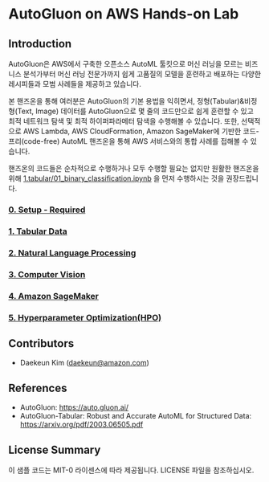 # AutoGluon on AWS Hands-on Lab

## Introduction
    
AutoGluon은 AWS에서 구축한 오픈소스 AutoML 툴킷으로 머신 러닝을 모르는 비즈니스 분석가부터 머신 러닝 전문가까지 쉽게 고품질의 모델을 훈련하고 배포하는 다양한 레시피들과 모범 사례들을 제공하고 있습니다. 

본 핸즈온을 통해 여러분은 AutoGluon의 기본 용법을 익히면서, 정형(Tabular)&비정형(Text, Image) 데이터를 AutoGluon으로 몇 줄의 코드만으로 쉽게 훈련할 수 있고 최적 네트워크 탐색 및 최적 하이퍼파라메터 탐색을 수행해볼 수 있습니다.
또한, 선택적으로 AWS Lambda, AWS CloudFormation, Amazon SageMaker에 기반한 코드-프리(code-free) AutoML 핸즈온을 통해 AWS 서비스와의 통합 사례를 접해볼 수 있습니다.

핸즈온의 코드들은 순차적으로 수행하거나 모두 수행할 필요는 없지만 원활한 핸즈온을 위해 [1.tabular/01_binary_classification.ipynb](1.tabular/01_binary_classification.ipynb) 을 먼저 수행하시는 것을 권장드립니다. 

### [0. Setup - Required](0.setup)

### [1. Tabular Data](1.tabular)

### [2. Natural Language Processing](2.nlp)

### [3. Computer Vision](3.cv)

### [4. Amazon SageMaker](4.sagemaker)

### [5. Hyperparameter Optimization(HPO)](5.hpo)

## Contributors
- Daekeun Kim (daekeun@amazon.com)

## References
- AutoGluon: https://auto.gluon.ai/
- AutoGluon-Tabular: Robust and Accurate AutoML for Structured Data: https://arxiv.org/pdf/2003.06505.pdf

## License Summary

이 샘플 코드는 MIT-0 라이센스에 따라 제공됩니다. LICENSE 파일을 참조하십시오.